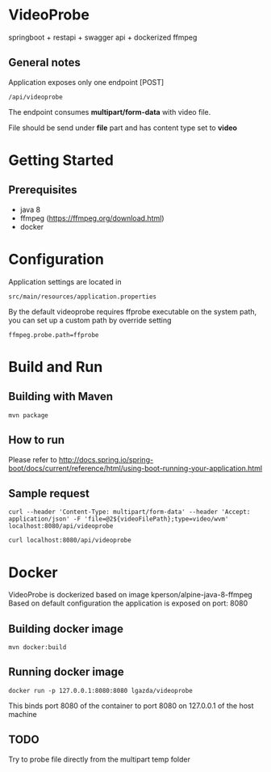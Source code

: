 # VideoProbe

springboot + restapi + swagger api + dockerized ffmpeg

## General notes

Application exposes only one endpoint [POST]  
```
/api/videoprobe
```
The endpoint consumes **multipart/form-data** with video file.

File should be send under **file** part and has content type set to **video**
  
# Getting Started
## Prerequisites

* java 8
* ffmpeg (https://ffmpeg.org/download.html)
* docker 

# Configuration
Application settings are located in 
```
src/main/resources/application.properties 
```
By the default videoprobe requires ffprobe executable on the system path, you can set up a custom path by override setting 
``` 
ffmpeg.probe.path=ffprobe
``` 

# Build and Run

## Building with Maven
```
mvn package
```

## How to run  
Please refer to http://docs.spring.io/spring-boot/docs/current/reference/html/using-boot-running-your-application.html 

## Sample request
 ```
 curl --header 'Content-Type: multipart/form-data' --header 'Accept: application/json' -F 'file=@2${videoFilePath};type=video/wvm' localhost:8080/api/videoprobe
 ``` 

 ```
 curl localhost:8080/api/videoprobe
 ``` 
# Docker 
 VideoProbe is dockerized based on image kperson/alpine-java-8-ffmpeg
 Based on default configuration the application is exposed on port: 8080
 
 ## Building docker image
 ```
 mvn docker:build
 ``` 
 
 ## Running docker image
  ``` 
 docker run -p 127.0.0.1:8080:8080 lgazda/videoprobe
 ```
 This binds port 8080 of the container to port 8080 on 127.0.0.1 of the host machine
 
## TODO 
Try to probe file directly from the multipart temp folder 